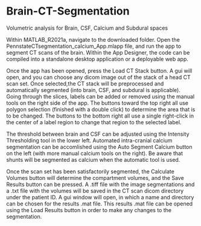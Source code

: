 # Brain-CT-Segmentation
Volumetric analysis for Brain, CSF, Calcium and Subdural spaces

Within MATLAB_R2021a, navigate to the downloaded folder.  Open the PennstateCTsegmentation_calcium_App.mlapp file, and run the app to segment CT scans of the brain.  Within the App Designer, the code can be compiled into a standalone desktop application or a deployable web app.  

Once the app has been opened, press the Load CT Stack button.  A gui will open, and you can choose any dicom image out of the stack of a head CT scan set.  Once selected,the CT stack will be preprocessed and automatically segmented (into brain, CSF, and subdural is applicable).  Going through the slices, labels can be added or removed using the manual tools on the right side of the app.  The buttons toward the top right all use polygon selection (finished with a double click) to determine the area that is to be changed.  The buttons to the bottom right all use a single right-click in the center of a label region to change that region to the selected label.  

The threshold between brain and CSF can be adjusted using the Intensity Thresholding tool in the lower left.  Automated intra-cranial calcium segmentation can be accomlished using the Auto Segment Calcium button on the left (with more manual calcium tools on the right).  Be aware that shunts will be segmented as calcium when the automatic tool is used.

Once the scan set has been satisfactorily segmented, the Calculate Volumes button will determine the compartment volumes, and the Save Results button can be pressed. A .tiff file with the image segmentations and a .txt file with the volumes will be saved in the CT scan dicom directory under the patient ID.  A gui window will open, in which a name and directory can be chosen for the results .mat file.  This results .mat file can be opened using the Load Results button in order to make any changes to the segmentation.
